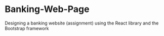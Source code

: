 # Banking-Web-Page
Designing a banking website (assignment) using the React library and the Bootstrap framework
